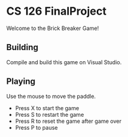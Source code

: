 # CS 126 FinalProject
Welcome to the Brick Breaker Game!

## Building
Compile and build this game on Visual Studio.

## Playing
Use the mouse to move the paddle. 
* Press X to start the game
* Press S to restart the game
* Press R to reset the game after game over
* Press P to pause
